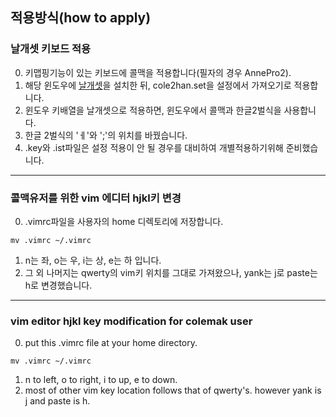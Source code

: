 ## 적용방식(how to apply)
### 날개셋 키보드 적용
0. 키맵핑기능이 있는 키보드에 콜맥을 적용합니다(필자의 경우 AnnePro2).
1. 해당 윈도우에 [날개셋](http://moogi.new21.org/ngs_download.htm)을 설치한 뒤, cole2han.set을 설정에서 가져오기로 적용합니다.
2. 윈도우 키배열을 날개셋으로 적용하면, 윈도우에서 콜맥과 한글2벌식을 사용합니다.
3. 한글 2벌식의 'ㅔ'와 ';'의 위치를 바꿨습니다.
4. .key와 .ist파일은 설정 적용이 안 될 경우를 대비하여 개별적용하기위해 준비했습니다.
---
### 콜맥유저를 위한 vim 에디터 hjkl키 변경
0. .vimrc파일을 사용자의 home 디렉토리에 저장합니다.
``` shell
mv .vimrc ~/.vimrc
```
1. n는 좌, o는 우, i는 상, e는 하 입니다.
2. 그 외 나머지는 qwerty의 vim키 위치를 그대로 가져왔으나, yank는 j로 paste는 h로 변경했습니다.
---
### vim editor hjkl key modification for colemak user
0. put this .vimrc file at your home directory.
``` shell
mv .vimrc ~/.vimrc
```
1. n to left, o to right, i to up, e to down.
2. most of other vim key location follows that of qwerty's. however yank is j and paste is h. 

